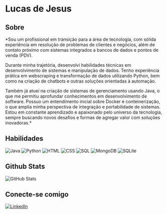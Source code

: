 # Lucas de Jesus

## Sobre
*Sou um profissional em transição para a área de tecnologia, com sólida experiência em resolução de problemas de clientes e negócios, além de contato próximo com sistemas integrados a bancos de dados e pontos de venda (PDV). 

 Durante minha trajetória, desenvolvi habilidades técnicas em desenvolvimento de sistemas e manipulação de dados. Tenho experiência prática em webscraping e transformação de dados utilizando Python, bem como na criação de chatbots e outras soluções orientadas à automação.

 Também já atuei na criação de sistemas de gerenciamento usando Java, o que me permitiu aprofundar conhecimentos em desenvolvimento de software. Possuo um entendimento inicial sobre Docker e conteinerização, o que amplia minha perspectiva de integração e portabilidade de sistemas. Estou em constante aprendizado e apaixonado pelo universo da tecnologia, sempre buscando novos desafios e formas de agregar valor com soluções inovadoras.*


## Habilidades
![Java](https://img.shields.io/badge/java-%23ED8B00.svg?style=for-the-badge&logo=openjdk&logoColor=white)
![Python](https://img.shields.io/badge/python-224?style=for-the-badge&logo=python&logoColor=ffdd54)
![HTML](https://img.shields.io/badge/HTML5-E34F26?style=for-the-badge&logo=html5&logoColor=white)
![CSS](https://img.shields.io/badge/CSS3-1572B6?style=for-the-badge&logo=css3&logoColor=white)
![SQL](https://img.shields.io/badge/SQL-aaa?style=for-the-badge&logo=labelColor=&color=000)
![MongoDB](https://img.shields.io/badge/MongoDB-%234ea94b.svg?style=for-the-badge&logo=mongodb&logoColor=white)
![SQLite](https://img.shields.io/badge/SQLite-000?style=for-the-badge&logo=sqlite&logoColor=07405E)


## Github Stats
![GitHub Stats](https://github-readme-stats.vercel.app/api?username=lucasscidata&show_icons=true&hide=contribs,prs&cache_seconds=86400&theme=github_dark)

## Conecte-se comigo
[![LinkedIn](https://img.shields.io/badge/LinkedIn-002?style=for-the-badge&logo=linkedin&logoColor=white)](https://www.linkedin.com/in/lucas-de-jesus-1503ba323/)
